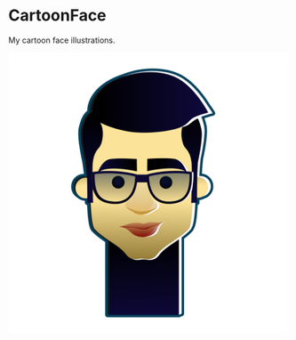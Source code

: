 # CartoonFace
My cartoon face illustrations.

![Ali Farhadian](https://github.com/amirihusayn/CartoonFace/blob/main/Faces/Ali%20Farhadian-NoBackground.svg "Ali Farhadian")
